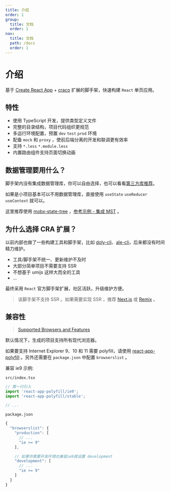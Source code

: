 ```yaml
---
title: 介绍
order: 1
group:
  title: 文档
  order: 1
nav:
  title: 文档
  path: /docs
  order: 1
---
```


# 介绍

基于 [Create React App](https://create-react-app.dev/) + [craco](https://github.com/gsoft-inc/craco) 扩展的脚手架，快速构建 `React` 单页应用。

## 特性

- 使用 TypeScript 开发，提供类型定义文件
- 完整的目录结构，项目代码组织更规范
- 多运行环境配置，预置 `dev` `test` `prod` 环境
- 配备 `mock` 和 `proxy` ，使前后端分离的开发和联调更有效率
- 支持 `*.less` `*.module.less`
- 内置路由组件支持页面切换动画

## 数据管理要用什么？

脚手架内没有集成数据管理库，你可以自由选择，也可以看看[第三方库推荐](/docs/third)。

如果是小项目基本可以不用数据管理库，直接使用 `useState` `useReducer` `useContext` 就可以。

这里推荐使用 [mobx-state-tree](https://github.com/mobxjs/mobx-state-tree) ，[参考示例 - 集成 MST](/docs/example-mst) 。

## 为什么选择 CRA 扩展？

以前内部也做了一些构建工具和脚手架，比如 [doly-cli](https://www.npmjs.com/package/doly-cli)、[ale-cli](https://www.npmjs.com/package/ale-cli)，后来都没有时间精力维护。

- 工具/脚手架不统一、更新维护不及时
- 大部分简单项目不需要支持 SSR
- 不想基于 umijs 这样大而全的工具
- ...

最终采用 `React` 官方脚手架扩展，社区活跃，升级维护方便。

> 该脚手架不支持 SSR 。如果需要实现 SSR ，推荐 [Next.js](https://www.nextjs.cn/) 或 [Remix](https://remix.run/) 。

## 兼容性

> [Supported Browsers and Features](https://create-react-app.dev/docs/supported-browsers-features/#supported-language-features)

默认情况下，生成的项目支持所有现代浏览器。

如果要支持 Internet Explorer 9、10 和 11 需要 polyfill，请使用 [react-app-polyfill](https://github.com/facebook/create-react-app/tree/master/packages/react-app-polyfill) 。另外还需要在 `package.json` 中配置 `browserslist` 。

兼容 ie9 示例:

`src/index.tsx`

```typescript
// 第一行引入
import 'react-app-polyfill/ie9';
import 'react-app-polyfill/stable';

// ...
```

`package.json`

```typescript
{
  "browserslist": {
    "production": [
      // ...
      "ie >= 9"
    ],

    // 如果你需要开发环境也兼容ie9就设置 development
    "development": [
      // ...
      "ie >= 9"
    ]
  }
}
```
